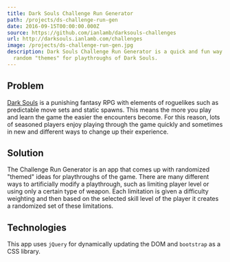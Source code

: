 ```yaml
---
title: Dark Souls Challenge Run Generator
path: /projects/ds-challenge-run-gen
date: 2016-09-15T00:00:00.000Z
source: https://github.com/ianlamb/darksouls-challenges
url: http://darksouls.ianlamb.com/challenges
image: /projects/ds-challenge-run-gen.jpg
description: Dark Souls Challenge Run Generator is a quick and fun way to create
  random "themes" for playthroughs of Dark Souls.
---
```

## Problem

[Dark Souls](https://store.steampowered.com/app/570940/DARK_SOULS_REMASTERED/) is a punishing fantasy RPG with elements of roguelikes such as predictable move sets and static spawns. This means the more you play and learn the game the easier the encounters become. For this reason, lots of seasoned players enjoy playing through the game quickly and sometimes in new and different ways to change up their experience.

## Solution

The Challenge Run Generator is an app that comes up with randomized "themed" ideas for playthroughs of the game. There are many different ways to artificially modify a playthrough, such as limiting player level or using only a certain type of weapon. Each limitation is given a difficulty weighting and then based on the selected skill level of the player it creates a randomized set of these limitations.

## Technologies

This app uses `jQuery` for dynamically updating the DOM and `bootstrap` as a CSS library.
